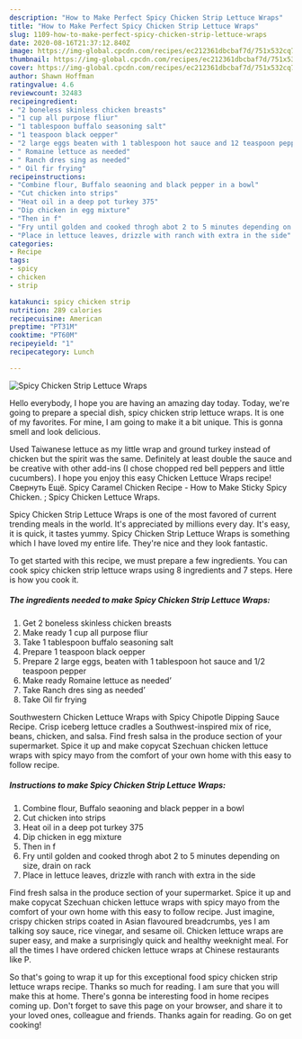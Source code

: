```yaml
---
description: "How to Make Perfect Spicy Chicken Strip Lettuce Wraps"
title: "How to Make Perfect Spicy Chicken Strip Lettuce Wraps"
slug: 1109-how-to-make-perfect-spicy-chicken-strip-lettuce-wraps
date: 2020-08-16T21:37:12.840Z
image: https://img-global.cpcdn.com/recipes/ec212361dbcbaf7d/751x532cq70/spicy-chicken-strip-lettuce-wraps-recipe-main-photo.jpg
thumbnail: https://img-global.cpcdn.com/recipes/ec212361dbcbaf7d/751x532cq70/spicy-chicken-strip-lettuce-wraps-recipe-main-photo.jpg
cover: https://img-global.cpcdn.com/recipes/ec212361dbcbaf7d/751x532cq70/spicy-chicken-strip-lettuce-wraps-recipe-main-photo.jpg
author: Shawn Hoffman
ratingvalue: 4.6
reviewcount: 32483
recipeingredient:
- "2 boneless skinless chicken breasts"
- "1 cup all purpose fliur"
- "1 tablespoon buffalo seasoning salt"
- "1 teaspoon black oepper"
- "2 large eggs beaten with 1 tablespoon hot sauce and 12 teaspoon pepper"
- " Romaine lettuce as needed"
- " Ranch dres sing as needed"
- " Oil fir frying"
recipeinstructions:
- "Combine flour, Buffalo seaoning and black pepper in a bowl"
- "Cut chicken into strips"
- "Heat oil in a deep pot turkey 375"
- "Dip chicken in egg mixture"
- "Then in f"
- "Fry until golden and cooked throgh abot 2 to 5 minutes depending on size, drain on rack"
- "Place in lettuce leaves, drizzle with ranch with extra in the side"
categories:
- Recipe
tags:
- spicy
- chicken
- strip

katakunci: spicy chicken strip 
nutrition: 289 calories
recipecuisine: American
preptime: "PT31M"
cooktime: "PT60M"
recipeyield: "1"
recipecategory: Lunch

---
```



![Spicy Chicken Strip Lettuce Wraps](https://img-global.cpcdn.com/recipes/ec212361dbcbaf7d/751x532cq70/spicy-chicken-strip-lettuce-wraps-recipe-main-photo.jpg)

Hello everybody, I hope you are having an amazing day today. Today, we're going to prepare a special dish, spicy chicken strip lettuce wraps. It is one of my favorites. For mine, I am going to make it a bit unique. This is gonna smell and look delicious.

Used Taiwanese lettuce as my little wrap and ground turkey instead of chicken but the spirit was the same. Definitely at least double the sauce and be creative with other add-ins (I chose chopped red bell peppers and little cucumbers). I hope you enjoy this easy Chicken Lettuce Wraps recipe! Свернуть Ещё. Spicy Caramel Chicken Recipe - How to Make Sticky Spicy Chicken. ; Spicy Chicken Lettuce Wraps.

Spicy Chicken Strip Lettuce Wraps is one of the most favored of current trending meals in the world. It's appreciated by millions every day. It's easy, it is quick, it tastes yummy. Spicy Chicken Strip Lettuce Wraps is something which I have loved my entire life. They're nice and they look fantastic.


To get started with this recipe, we must prepare a few ingredients. You can cook spicy chicken strip lettuce wraps using 8 ingredients and 7 steps. Here is how you cook it.

<!--inarticleads1-->

##### The ingredients needed to make Spicy Chicken Strip Lettuce Wraps:

1. Get 2 boneless skinless chicken breasts
1. Make ready 1 cup all purpose fliur
1. Take 1 tablespoon buffalo seasoning salt
1. Prepare 1 teaspoon black oepper
1. Prepare 2 large eggs, beaten with 1 tablespoon hot sauce and 1/2 teaspoon pepper
1. Make ready  Romaine lettuce as needed’
1. Take  Ranch dres sing as needed’
1. Take  Oil fir frying


Southwestern Chicken Lettuce Wraps with Spicy Chipotle Dipping Sauce Recipe. Crisp iceberg lettuce cradles a Southwest-inspired mix of rice, beans, chicken, and salsa. Find fresh salsa in the produce section of your supermarket. Spice it up and make copycat Szechuan chicken lettuce wraps with spicy mayo from the comfort of your own home with this easy to follow recipe. 

<!--inarticleads2-->

##### Instructions to make Spicy Chicken Strip Lettuce Wraps:

1. Combine flour, Buffalo seaoning and black pepper in a bowl
1. Cut chicken into strips
1. Heat oil in a deep pot turkey 375
1. Dip chicken in egg mixture
1. Then in f
1. Fry until golden and cooked throgh abot 2 to 5 minutes depending on size, drain on rack
1. Place in lettuce leaves, drizzle with ranch with extra in the side


Find fresh salsa in the produce section of your supermarket. Spice it up and make copycat Szechuan chicken lettuce wraps with spicy mayo from the comfort of your own home with this easy to follow recipe. Just imagine, crispy chicken strips coated in Asian flavoured breadcrumbs, yes I am talking soy sauce, rice vinegar, and sesame oil. Chicken lettuce wraps are super easy, and make a surprisingly quick and healthy weeknight meal. For all the times I have ordered chicken lettuce wraps at Chinese restaurants like P. 

So that's going to wrap it up for this exceptional food spicy chicken strip lettuce wraps recipe. Thanks so much for reading. I am sure that you will make this at home. There's gonna be interesting food in home recipes coming up. Don't forget to save this page on your browser, and share it to your loved ones, colleague and friends. Thanks again for reading. Go on get cooking!
